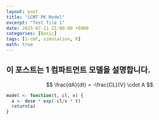 ```yaml
---
layout: post
title: "1CMT PK Model"
excerpt: "Test file 1"
date: 2025-07-11 21:00:00 +0900
categories: [Basic]
tags: [1-cmt, simulation, R]
math: true
---
```


## 이 포스트는 1 컴파트먼트 모델을 설명합니다.

<!--more-->
$$
\frac{dA}{dt} = -\frac{CL}{V} \cdot A
$$

```r
model <- function(t, cl, v) {
  a <- dose * exp(-cl/v * t)
  return(a)
}
```
